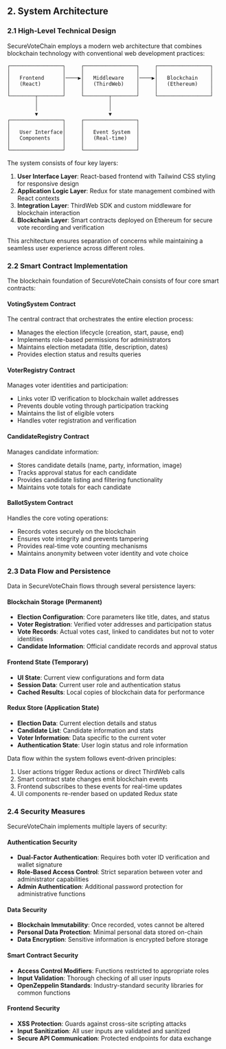 ## 2. System Architecture

### 2.1 High-Level Technical Design

SecureVoteChain employs a modern web architecture that combines blockchain technology with conventional web development practices:

```
┌─────────────────┐     ┌─────────────────┐     ┌─────────────────┐
│                 │     │                 │     │                 │
│   Frontend      │────▶│   Middleware    │────▶│   Blockchain    │
│   (React)       │     │   (ThirdWeb)    │     │   (Ethereum)    │
│                 │     │                 │     │                 │
└────────┬────────┘     └────────┬────────┘     └─────────────────┘
         │                       │
         │                       │
         ▼                       ▼
┌─────────────────┐     ┌─────────────────┐
│                 │     │                 │
│   User Interface│     │   Event System  │
│   Components    │     │   (Real-time)   │
│                 │     │                 │
└─────────────────┘     └─────────────────┘
```

The system consists of four key layers:

1. **User Interface Layer**: React-based frontend with Tailwind CSS styling for responsive design
2. **Application Logic Layer**: Redux for state management combined with React contexts
3. **Integration Layer**: ThirdWeb SDK and custom middleware for blockchain interaction
4. **Blockchain Layer**: Smart contracts deployed on Ethereum for secure vote recording and verification

This architecture ensures separation of concerns while maintaining a seamless user experience across different roles.

### 2.2 Smart Contract Implementation

The blockchain foundation of SecureVoteChain consists of four core smart contracts:

#### VotingSystem Contract

The central contract that orchestrates the entire election process:

- Manages the election lifecycle (creation, start, pause, end)
- Implements role-based permissions for administrators
- Maintains election metadata (title, description, dates)
- Provides election status and results queries

#### VoterRegistry Contract

Manages voter identities and participation:

- Links voter ID verification to blockchain wallet addresses
- Prevents double voting through participation tracking
- Maintains the list of eligible voters
- Handles voter registration and verification

#### CandidateRegistry Contract

Manages candidate information:

- Stores candidate details (name, party, information, image)
- Tracks approval status for each candidate
- Provides candidate listing and filtering functionality
- Maintains vote totals for each candidate

#### BallotSystem Contract

Handles the core voting operations:

- Records votes securely on the blockchain
- Ensures vote integrity and prevents tampering
- Provides real-time vote counting mechanisms
- Maintains anonymity between voter identity and vote choice

### 2.3 Data Flow and Persistence

Data in SecureVoteChain flows through several persistence layers:

#### Blockchain Storage (Permanent)

- **Election Configuration**: Core parameters like title, dates, and status
- **Voter Registration**: Verified voter addresses and participation status
- **Vote Records**: Actual votes cast, linked to candidates but not to voter identities
- **Candidate Information**: Official candidate records and approval status

#### Frontend State (Temporary)

- **UI State**: Current view configurations and form data
- **Session Data**: Current user role and authentication status
- **Cached Results**: Local copies of blockchain data for performance

#### Redux Store (Application State)

- **Election Data**: Current election details and status
- **Candidate List**: Candidate information and stats
- **Voter Information**: Data specific to the current voter
- **Authentication State**: User login status and role information

Data flow within the system follows event-driven principles:

1. User actions trigger Redux actions or direct ThirdWeb calls
2. Smart contract state changes emit blockchain events
3. Frontend subscribes to these events for real-time updates
4. UI components re-render based on updated Redux state

### 2.4 Security Measures

SecureVoteChain implements multiple layers of security:

#### Authentication Security

- **Dual-Factor Authentication**: Requires both voter ID verification and wallet signature
- **Role-Based Access Control**: Strict separation between voter and administrator capabilities
- **Admin Authentication**: Additional password protection for administrative functions

#### Data Security

- **Blockchain Immutability**: Once recorded, votes cannot be altered
- **Personal Data Protection**: Minimal personal data stored on-chain
- **Data Encryption**: Sensitive information is encrypted before storage

#### Smart Contract Security

- **Access Control Modifiers**: Functions restricted to appropriate roles
- **Input Validation**: Thorough checking of all user inputs
- **OpenZeppelin Standards**: Industry-standard security libraries for common functions

#### Frontend Security

- **XSS Protection**: Guards against cross-site scripting attacks
- **Input Sanitization**: All user inputs are validated and sanitized
- **Secure API Communication**: Protected endpoints for data exchange